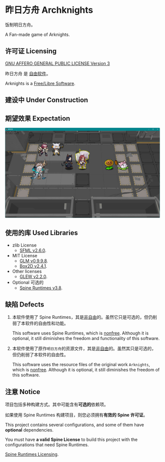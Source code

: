 # 昨日方舟  Archknights

饭制明日方舟。

A Fan-made game of Arknights.

## 许可证 Licensing

[GNU AFFERO GENERAL PUBLIC LICENSE Version 3](https://www.gnu.org/licenses/)

昨日方舟 是 [自由软件](https://www.gnu.org/philosophy/free-sw.html)。

Arknights is a [Free/Libre Software](https://www.gnu.org/philosophy/free-sw.en.html).

## **建设中  Under Construction**

## 期望效果  Expectation

<img src="doc/assets/screenshot230520212027.png" width="800px">

## 使用的库  Used Libraries

 - zlib License
	 - [SFML v2.6.0](https://github.com/SFML/SFML).
 - MIT License
	 - [GLM v0.9.9.8](https://github.com/g-truc/glm).
	 - [Box2D v2.4.1](https://github.com/erincatto/box2d).
 - Other licenses
	 - [GLEW v2.2.0](https://github.com/nigels-com/glew).
 - Optional 可选的
	 - [Spine Runtimes v3.8](https://github.com/EsotericSoftware/spine-runtimes).

## 缺陷 Defects

1. 
	本软件使用了 Spine Runtimes，其是[非自由](https://www.gnu.org/proprietary/proprietary.html)的。虽然它只是可选的，但仍削弱了本软件的自由性和功能。

	This software uses Spine Runtimes, which is [nonfree](https://www.gnu.org/proprietary/proprietary.en.html). Although it is optional, it still diminishes the freedom and functionality of this software.

2. 
	本软件使用了原作`明日方舟`的资源文件，其是[非自由](https://www.gnu.org/proprietary/proprietary.html)的。虽然其只是可选的，但仍削弱了本软件的自由性。

	This software uses the resource files of the original work `Arknights`, which is [nonfree](https://www.gnu.org/proprietary/proprietary.en.html). Although it is optional, it still diminishes the freedom of this software.

## 注意 Notice

项目包括多种构建方式。其中可能含有**可选的**依赖项。

如果使用 Spine Runtimes 构建项目，则您必须拥有**有效的 Spine 许可证**。

This project contains several configurations, and some of them have **optional** dependencies.

You must have **a valid Spine License** to build this project with the configurations that need Spine Runtimes.

[Spine Runtimes Licensing](https://github.com/EsotericSoftware/spine-runtimes#Licensing).

